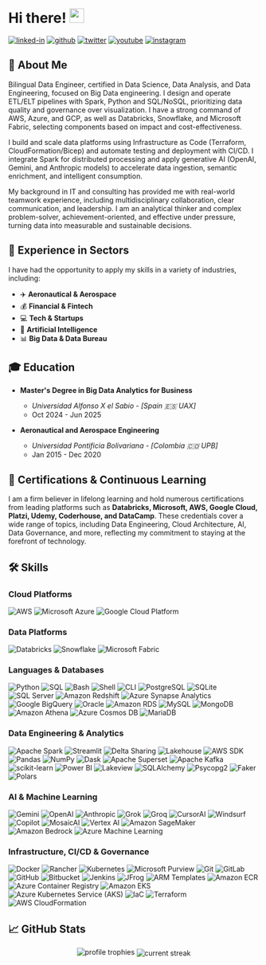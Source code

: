 
# Hi there! <img src="https://media.giphy.com/media/hvRJCLFzcasrR4ia7z/giphy.gif" width="29px" height="29px">

[![linked-in](https://img.shields.io/badge/LinkedIn-0077B5?style=for-the-badge&logo=LinkedIn&logoColor=white)](https://www.linkedin.com/in/frank-gonzalez-data-engineer/) [![github](https://img.shields.io/badge/GitHub-000000?style=for-the-badge&logo=GitHub&logoColor=white)](https://github.com/AeroFrankGonzalez) [![twitter](https://img.shields.io/badge/X-000000?style=for-the-badge&logo=X&logoColor=white)](https://x.com/FrankDataAI) [![youtube](https://img.shields.io/badge/YouTube-FF0000?style=for-the-badge&logo=youtube&logoColor=white)](https://www.youtube.com/@FrankDataAI/) [![instagram](https://img.shields.io/badge/Instagram-E4405F?style=for-the-badge&logo=instagram&logoColor=white)](https://www.instagram.com/frankdataai)

## 🚀 About Me

Bilingual Data Engineer, certified in Data Science, Data Analysis, and Data Engineering, focused on Big Data engineering. I design and operate ETL/ELT pipelines with Spark, Python and SQL/NoSQL, prioritizing data quality and governance over visualization. I have a strong command of AWS, Azure, and GCP, as well as Databricks, Snowflake, and Microsoft Fabric, selecting components based on impact and cost-effectiveness.

I build and scale data platforms using Infrastructure as Code (Terraform, CloudFormation/Bicep) and automate testing and deployment with CI/CD. I integrate Spark for distributed processing and apply generative AI (OpenAI, Gemini, and Anthropic models) to accelerate data ingestion, semantic enrichment, and intelligent consumption.

My background in IT and consulting has provided me with real-world teamwork experience, including multidisciplinary collaboration, clear communication, and leadership. I am an analytical thinker and complex problem-solver, achievement-oriented, and effective under pressure, turning data into measurable and sustainable decisions.

## 💼 Experience in Sectors

I have had the opportunity to apply my skills in a variety of industries, including:
- ✈️ **Aeronautical & Aerospace**
- 💰 **Financial & Fintech**
- 💻 **Tech & Startups**
- 🤖 **Artificial Intelligence**
- 📊 **Big Data & Data Bureau**

## 🎓 Education

- **Master's Degree in Big Data Analytics for Business**
  - *Universidad Alfonso X el Sabio - [Spain 🇪🇸  UAX]*
  - Oct 2024 - Jun 2025

- **Aeronautical and Aerospace Engineering**
  - *Universidad Pontificia Bolivariana - [Colombia 🇨🇴  UPB]*
  - Jan 2015 - Dec 2020

## 🏅 Certifications & Continuous Learning

I am a firm believer in lifelong learning and hold numerous certifications from leading platforms such as **Databricks, Microsoft, AWS, Google Cloud, Platzi, Udemy, Coderhouse, and DataCamp**. These credentials cover a wide range of topics, including Data Engineering, Cloud Architecture, AI, Data Governance, and more, reflecting my commitment to staying at the forefront of technology.

## 🛠️ Skills

### Cloud Platforms
![AWS](https://img.shields.io/badge/AWS-232F3E?style=for-the-badge&logo=amazon-aws&logoColor=white)
![Microsoft Azure](https://img.shields.io/badge/Microsoft_Azure-0078D4?style=for-the-badge&logo=microsoft-azure&logoColor=white)
![Google Cloud Platform](https://img.shields.io/badge/Google_Cloud-4285F4?style=for-the-badge&logo=google-cloud&logoColor=white)

### Data Platforms
![Databricks](https://img.shields.io/badge/Databricks-FF3621?style=for-the-badge&logo=databricks&logoColor=white)
![Snowflake](https://img.shields.io/badge/Snowflake-29B5E8?style=for-the-badge&logo=snowflake&logoColor=white)
![Microsoft Fabric](https://img.shields.io/badge/Microsoft_Fabric-00BCF2?style=for-the-badge&logo=microsoft&logoColor=white)

### Languages & Databases
![Python](https://img.shields.io/badge/Python-3776AB?style=for-the-badge&logo=python&logoColor=white)
![SQL](https://img.shields.io/badge/SQL-336791?style=for-the-badge&logo=postgresql&logoColor=white)
![Bash](https://img.shields.io/badge/Bash-4EAA25?style=for-the-badge&logo=gnu-bash&logoColor=white)
![Shell](https://img.shields.io/badge/Shell-FFD700?style=for-the-badge&logo=gnu-bash&logoColor=black)
![CLI](https://img.shields.io/badge/CLI-000000?style=for-the-badge&logo=windowsterminal&logoColor=white)
![PostgreSQL](https://img.shields.io/badge/PostgreSQL-316192?style=for-the-badge&logo=postgresql&logoColor=white)
![SQLite](https://img.shields.io/badge/SQLite-003B57?style=for-the-badge&logo=sqlite&logoColor=white)
![SQL Server](https://img.shields.io/badge/SQL_Server-CC2927?style=for-the-badge&logo=microsoft-sql-server&logoColor=white)
![Amazon Redshift](https://img.shields.io/badge/Amazon_Redshift-8C42DD?style=for-the-badge&logo=amazon-redshift&logoColor=white)
![Azure Synapse Analytics](https://img.shields.io/badge/Azure_Synapse_Analytics-00B5E2?style=for-the-badge&logo=azure-synapse-analytics&logoColor=white)
![Google BigQuery](https://img.shields.io/badge/Google_BigQuery-669DF6?style=for-the-badge&logo=google-bigquery&logoColor=white)
![Oracle](https://img.shields.io/badge/Oracle-F80000?style=for-the-badge&logo=oracle&logoColor=white)
![Amazon RDS](https://img.shields.io/badge/Amazon_RDS-527FFF?style=for-the-badge&logo=amazon-rds&logoColor=white)
![MySQL](https://img.shields.io/badge/MySQL-005C84?style=for-the-badge&logo=mysql&logoColor=white)
![MongoDB](https://img.shields.io/badge/MongoDB-47A248?style=for-the-badge&logo=mongodb&logoColor=white)
![Amazon Athena](https://img.shields.io/badge/Amazon_Athena-6A268D?style=for-the-badge&logo=amazon-athena&logoColor=white)
![Azure Cosmos DB](https://img.shields.io/badge/Azure_Cosmos_DB-0078D4?style=for-the-badge&logo=azure-cosmos-db&logoColor=white)
![MariaDB](https://img.shields.io/badge/MariaDB-003545?style=for-the-badge&logo=mariadb&logoColor=white)

### Data Engineering & Analytics
![Apache Spark](https://img.shields.io/badge/Apache%20Spark-E25A1C?style=for-the-badge&logo=apachespark&logoColor=white)
![Streamlit](https://img.shields.io/badge/Streamlit-FF4B4B?style=for-the-badge&logo=streamlit&logoColor=white)
![Delta Sharing](https://img.shields.io/badge/Delta_Sharing-00ADD4?style=for-the-badge&logo=databricks&logoColor=white)
![Lakehouse](https://img.shields.io/badge/Lakehouse-00ADD4?style=for-the-badge&logo=databricks&logoColor=white)
![AWS SDK](https://img.shields.io/badge/AWS_SDK-232F3E?style=for-the-badge&logo=amazonaws&logoColor=white)
![Pandas](https://img.shields.io/badge/pandas-150458?style=for-the-badge&logo=pandas&logoColor=white)
![NumPy](https://img.shields.io/badge/Numpy-013243?style=for-the-badge&logo=numpy&logoColor=white)
![Dask](https://img.shields.io/badge/Dask-FF69B4?style=for-the-badge&logo=dask&logoColor=white)
![Apache Superset](https://img.shields.io/badge/Apache%20Superset-017CEE?style=for-the-badge&logo=apache-superset&logoColor=white)
![Apache Kafka](https://img.shields.io/badge/Apache%20Kafka-231F20?style=for-the-badge&logo=apache-kafka&logoColor=white)
![scikit-learn](https://img.shields.io/badge/scikit--learn-F7931E?style=for-the-badge&logo=scikit-learn&logoColor=white)
![Power BI](https://img.shields.io/badge/Power%20BI-F2C811?style=for-the-badge&logo=powerbi&logoColor=black)
![Lakeview](https://img.shields.io/badge/Lakeview-00ADD4?style=for-the-badge&logo=databricks&logoColor=white)
![SQLAlchemy](https://img.shields.io/badge/SQLAlchemy-D71F00?style=for-the-badge&logo=sqlalchemy&logoColor=white)
![Psycopg2](https://img.shields.io/badge/Psycopg2-003B57?style=for-the-badge&logo=postgresql&logoColor=white)
![Faker](https://img.shields.io/badge/Faker-FF69B4?style=for-the-badge&logo=python&logoColor=white)
![Polars](https://img.shields.io/badge/Polars-000000?style=for-the-badge&logo=polars&logoColor=white)

### AI & Machine Learning
![Gemini](https://img.shields.io/badge/Gemini-8E77F7?style=for-the-badge&logo=google-gemini&logoColor=white)
![OpenAI](https://img.shields.io/badge/OpenAI-412991?style=for-the-badge&logo=openai&logoColor=white)
![Anthropic](https://img.shields.io/badge/Anthropic-FF4B4B?style=for-the-badge&logo=anthropic&logoColor=white)
![Grok](https://img.shields.io/badge/Grok-000000?style=for-the-badge&logo=x&logoColor=white)
![Groq](https://img.shields.io/badge/Groq-FF69B4?style=for-the-badge&logo=groq&logoColor=white)
![CursorAI](https://img.shields.io/badge/CursorAI-2496ED?style=for-the-badge&logo=cursor&logoColor=white)
![Windsurf](https://img.shields.io/badge/Windsurf-FFD700?style=for-the-badge&logo=google&logoColor=black)
![Copilot](https://img.shields.io/badge/Copilot-000000?style=for-the-badge&logo=github-copilot&logoColor=white)
![MosaicAI](https://img.shields.io/badge/MosaicAI-FF3621?style=for-the-badge&logo=databricks&logoColor=white)
![Vertex AI](https://img.shields.io/badge/Vertex_AI-4285F4?style=for-the-badge&logo=google-cloud&logoColor=white)
![Amazon SageMaker](https://img.shields.io/badge/Amazon%20SageMaker-FF9900?style=for-the-badge&logo=amazon-sagemaker&logoColor=white)
![Amazon Bedrock](https://img.shields.io/badge/Amazon_Bedrock-8C42DD?style=for-the-badge&logo=amazon-aws&logoColor=white)
![Azure Machine Learning](https://img.shields.io/badge/Azure_Machine_Learning-0078D4?style=for-the-badge&logo=microsoft-azure&logoColor=white)

### Infrastructure, CI/CD & Governance
![Docker](https://img.shields.io/badge/Docker-2496ED?style=for-the-badge&logo=docker&logoColor=white)
![Rancher](https://img.shields.io/badge/Rancher-0078D4?style=for-the-badge&logo=rancher&logoColor=white)
![Kubernetes](https://img.shields.io/badge/Kubernetes-326CE5?style=for-the-badge&logo=kubernetes&logoColor=white)
![Microsoft Purview](https://img.shields.io/badge/Microsoft%20Purview-6C2C6A?style=for-the-badge&logo=microsoft&logoColor=white)
![Git](https://img.shields.io/badge/GIT-E44C30?style=for-the-badge&logo=git&logoColor=white)
![GitLab](https://img.shields.io/badge/GitLab-FC6D26?style=for-the-badge&logo=gitlab&logoColor=white)
![GitHub](https://img.shields.io/badge/GitHub-181717?style=for-the-badge&logo=github&logoColor=white)
![Bitbucket](https://img.shields.io/badge/Bitbucket-0052CC?style=for-the-badge&logo=bitbucket&logoColor=white)
![Jenkins](https://img.shields.io/badge/Jenkins-D24939?style=for-the-badge&logo=jenkins&logoColor=white)
![JFrog](https://img.shields.io/badge/JFrog-41BF47?style=for-the-badge&logo=jfrog&logoColor=white)
![ARM Templates](https://img.shields.io/badge/ARM_Templates-0078D4?style=for-the-badge&logo=microsoft-azure&logoColor=white)
![Amazon ECR](https://img.shields.io/badge/Amazon_ECR-232F3E?style=for-the-badge&logo=amazon-ecr&logoColor=white)
![Azure Container Registry](https://img.shields.io/badge/Azure_Container_Registry-0078D4?style=for-the-badge&logo=azure-container-registry&logoColor=white)
![Amazon EKS](https://img.shields.io/badge/Amazon_EKS-FF9900?style=for-the-badge&logo=amazon-eks&logoColor=white)
![Azure Kubernetes Service (AKS)](https://img.shields.io/badge/AKS-326CE5?style=for-the-badge&logo=azure-kubernetes-service&logoColor=white)
![IaC](https://img.shields.io/badge/IaC-7B42BC?style=for-the-badge&logo=terraform&logoColor=white)
![Terraform](https://img.shields.io/badge/Terraform-7B42BC?style=for-the-badge&logo=terraform&logoColor=white)
![AWS CloudFormation](https://img.shields.io/badge/AWS_CloudFormation-FF9900?style=for-the-badge&logo=aws-cloudformation&logoColor=white)

## 📈 GitHub Stats

<div align="center">
    <img src="https://github-profile-trophy.vercel.app/?username=AeroFrankGonzalez&row=2&column=3&margin-h=0&theme=darkhub&count_private=true&no-frame=true" alt="profile trophies" />
    <img align="center" src="https://github-readme-streak-stats.herokuapp.com/?user=AeroFrankGonzalez&theme=monokai&card_width=380&hide_border=true&background=0d1117" alt="current streak" />
</div>


